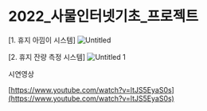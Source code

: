 # 2022_사물인터넷기초_프로젝트

[1. 휴지 아낌이 시스템]
    ![Untitled](https://user-images.githubusercontent.com/77529901/173664187-3d0fda3f-41fe-4b90-8a04-b3df3cf61af5.png )
    
    
[2. 휴지 잔량 측정 시스템]
![Untitled 1](https://user-images.githubusercontent.com/77529901/173664173-c993b43a-2a4a-4be2-8c42-541cd9d5e37c.png)

시연영상

[https://www.youtube.com/watch?v=ltJS5EyaS0s](https://www.youtube.com/watch?v=ltJS5EyaS0s)



